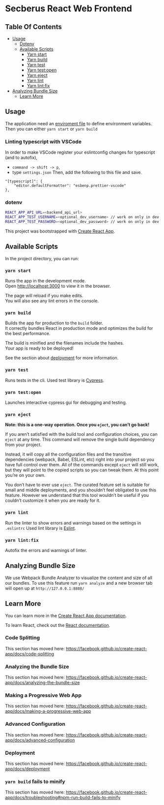 # Secberus React Web Frontend

## Table Of Contents
 - [Usage](#usage)
    - [Dotenv](#dotenv)
    - [Available Scripts](#available-scripts)
        - [Yarn start](#yarn-start)
        - [Yarn build](#yarn-build)
        - [Yarn test](#yarn-test)
        - [Yarn test:open](#yarn-testopen)
        - [Yarn eject](#yarn-eject)
        - [Yarn lint](#yarn-lint)
        - [Yarn lint:fix](#yarn-lintfix)
  - [Analyzing Bundle Size](#analyzing-bundle-size)
    - [Learn More](#learn-more)

## Usage
The application need an [enviroment file](#dotenv) to define environment variables. Then you can either `yarn start` or `yarn build`

### Linting typescript with VSCode

In order to make VSCode register your eslintconfig changes for typescript (and to autofix),

- `command -> shift -> p`,
- type `settings.json`
Then, add the following to this file and save.
```
"[typescript]": {
    "editor.defaultFormatter": "esbenp.prettier-vscode"
},
```

### dotenv

``` bash
REACT_APP_API_URL=<backend_api_url>
REACT_APP_TEST_USERNAME=<optional_dev_username> // work on only in dev
REACT_APP_TEST_PASSWORD=<optional_dev_password> // work on only in dev
```

This project was bootstrapped with [Create React App](https://github.com/facebook/create-react-app).


## Available Scripts

In the project directory, you can run:

### `yarn start`

Runs the app in the development mode.<br />
Open [http://localhost:3000](http://localhost:3000) to view it in the browser.

The page will reload if you make edits.<br />
You will also see any lint errors in the console.

### `yarn build`

Builds the app for production to the `build` folder.<br />
It correctly bundles React in production mode and optimizes the build for the best performance.

The build is minified and the filenames include the hashes.<br />
Your app is ready to be deployed!

See the section about [deployment](https://facebook.github.io/create-react-app/docs/deployment) for more information.

### `yarn test`

Runs tests in the cli.
Used test library is [Cypress](https://cypress.io).

### `yarn test:open`

Launches interactive cypress gui for debugging and testing.

### `yarn eject`

**Note: this is a one-way operation. Once you `eject`, you can’t go back!**

If you aren’t satisfied with the build tool and configuration choices, you can `eject` at any time. This command will remove the single build dependency from your project.

Instead, it will copy all the configuration files and the transitive dependencies (webpack, Babel, ESLint, etc) right into your project so you have full control over them. All of the commands except `eject` will still work, but they will point to the copied scripts so you can tweak them. At this point you’re on your own.

You don’t have to ever use `eject`. The curated feature set is suitable for small and middle deployments, and you shouldn’t feel obligated to use this feature. However we understand that this tool wouldn’t be useful if you couldn’t customize it when you are ready for it.

### `yarn lint`

Run the linter to show errors and warnings based on the settings in `.eslintrc`
Used lint library is [Eslint](https://eslint.org/).

### `yarn lint:fix`

Autofix the errors and warnings of linter.

## Analyzing Bundle Size

We use Webpack Bundle Analyzer to visualize the content and size of all our bundles. To use this feature run `yarn analyze` and a new browser tab will open up at `http://127.0.0.1:8888/`

## Learn More

You can learn more in the [Create React App documentation](https://facebook.github.io/create-react-app/docs/getting-started).

To learn React, check out the [React documentation](https://reactjs.org/).

### Code Splitting

This section has moved here: https://facebook.github.io/create-react-app/docs/code-splitting

### Analyzing the Bundle Size

This section has moved here: https://facebook.github.io/create-react-app/docs/analyzing-the-bundle-size

### Making a Progressive Web App

This section has moved here: https://facebook.github.io/create-react-app/docs/making-a-progressive-web-app

### Advanced Configuration

This section has moved here: https://facebook.github.io/create-react-app/docs/advanced-configuration

### Deployment

This section has moved here: https://facebook.github.io/create-react-app/docs/deployment

### `yarn build` fails to minify

This section has moved here: https://facebook.github.io/create-react-app/docs/troubleshooting#npm-run-build-fails-to-minify
